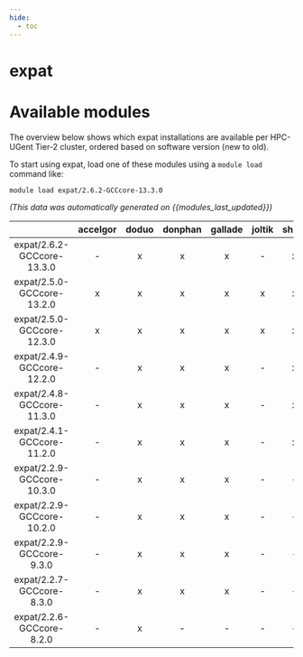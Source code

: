 ```yaml
---
hide:
  - toc
---
```


expat
=====

# Available modules


The overview below shows which expat installations are available per HPC-UGent Tier-2 cluster, ordered based on software version (new to old).

To start using expat, load one of these modules using a `module load` command like:

```shell
module load expat/2.6.2-GCCcore-13.3.0
```

*(This data was automatically generated on {{modules_last_updated}})*  

| |accelgor|doduo|donphan|gallade|joltik|shinx|skitty|
| :---: | :---: | :---: | :---: | :---: | :---: | :---: | :---: |
|expat/2.6.2-GCCcore-13.3.0|-|x|x|x|-|x|x|
|expat/2.5.0-GCCcore-13.2.0|x|x|x|x|x|x|x|
|expat/2.5.0-GCCcore-12.3.0|x|x|x|x|x|x|x|
|expat/2.4.9-GCCcore-12.2.0|-|x|x|x|-|x|-|
|expat/2.4.8-GCCcore-11.3.0|-|x|x|x|-|x|-|
|expat/2.4.1-GCCcore-11.2.0|-|x|x|x|-|x|-|
|expat/2.2.9-GCCcore-10.3.0|-|x|x|x|-|-|-|
|expat/2.2.9-GCCcore-10.2.0|-|x|x|x|-|-|-|
|expat/2.2.9-GCCcore-9.3.0|-|x|x|x|-|-|-|
|expat/2.2.7-GCCcore-8.3.0|-|x|x|x|-|-|-|
|expat/2.2.6-GCCcore-8.2.0|-|x|-|-|-|-|-|
